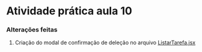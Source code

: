 # Atividade prática aula 10

### Alterações feitas
   1. Criação do modal de confirmação de deleção no arquivo [ListarTarefa.jsx](/template-materialui/src/pages/tarefa/ListarTarefa.jsx)